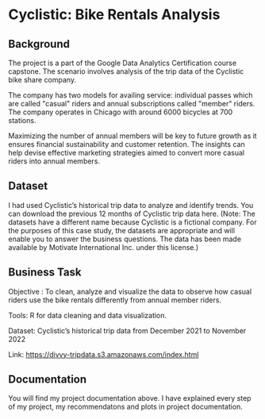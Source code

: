 # Cyclistic: Bike Rentals Analysis

## Background
The project is a part of the Google Data Analytics Certification course capstone. The scenario involves analysis of the trip data of the Cyclistic bike share company.

The company has two models for availing service: individual passes which are called "casual" riders and annual subscriptions called "member" riders. The company operates in Chicago with around 6000 bicycles at 700 stations.

Maximizing the number of annual members will be key to future growth as it ensures financial sustainability and customer retention. The insights can help devise effective marketing strategies aimed to convert more casual riders into annual members.


## Dataset
I had used Cyclistic’s historical trip data to analyze and identify trends. You can download the previous 12 months of Cyclistic trip data here. (Note: The datasets have a different name because Cyclistic is a fictional company. For the purposes of this case study, the datasets are appropriate and will enable you to answer the business questions. The data has been made available by Motivate International Inc. under this license.)

## Business Task
Objective : To clean, analyze and visualize the data to observe how casual riders use the bike rentals differently from annual member riders.
 
Tools: R for data cleaning and data visualization.

Dataset: Cyclistic’s historical trip data from December 2021 to November 2022

Link: https://divvy-tripdata.s3.amazonaws.com/index.html


## Documentation
You will find my project documentation above. I have explained every step of my project, my recommendatons and plots in project documentation.
